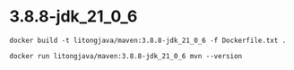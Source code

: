 # 3.8.8-jdk_21_0_6
```
docker build -t litongjava/maven:3.8.8-jdk_21_0_6 -f Dockerfile.txt .
```

```
docker run litongjava/maven:3.8.8-jdk_21_0_6 mvn --version
```